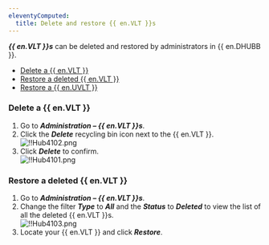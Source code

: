 ```yaml
---
eleventyComputed:
  title: Delete and restore {{ en.VLT }}s
---
```

***{{ en.VLT }}s*** can be deleted and restored by administrators in {{ en.DHUBB }}.  

* [Delete a {{ en.VLT }}](#delete-a-vault) 
* [Restore a deleted {{ en.VLT }}](#restore-a-deleted-vault) 
* [Restore a {{ en.UVLT }}](/kb/hub-business/how-to-articles/restore-user-vault/) 

### Delete a {{ en.VLT }} 

1. Go to ***Administration – {{ en.VLT }}s***. 
1. Click the ***Delete*** recycling bin icon next to the {{ en.VLT }}.  
![!!Hub4102.png](https://webdevolutions.azureedge.net/docs/en/hub/Hub4102.png) 
1. Click ***Delete*** to confirm.  
![!!Hub4101.png](https://webdevolutions.azureedge.net/docs/en/hub/Hub4101.png) 

### Restore a deleted {{ en.VLT }} 

1. Go to ***Administration – {{ en.VLT }}s***. 
1. Change the filter ***Type*** to ***All*** and the ***Status*** to ***Deleted*** to view the list of all the deleted {{ en.VLT }}s.  
![!!Hub4103.png](https://webdevolutions.azureedge.net/docs/en/hub/Hub4103.png) 
1. Locate your {{ en.VLT }} and click ***Restore***. 
